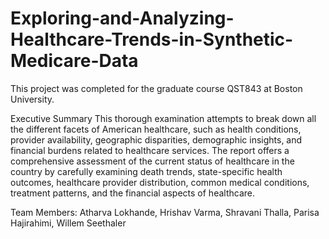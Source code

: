 # Exploring-and-Analyzing-Healthcare-Trends-in-Synthetic-Medicare-Data
This project was completed for the graduate course QST843 at Boston University.

Executive Summary
This thorough examination attempts to break down all the different facets of American healthcare, such as health conditions, provider availability, geographic disparities, demographic insights, and financial burdens related to healthcare services. The report offers a comprehensive assessment of the current status of healthcare in the country by carefully examining death trends, state-specific health outcomes, healthcare provider distribution, common medical conditions, treatment patterns, and the financial aspects of healthcare.

Team Members:
Atharva Lokhande, Hrishav Varma, Shravani Thalla, Parisa Hajirahimi, Willem Seethaler
